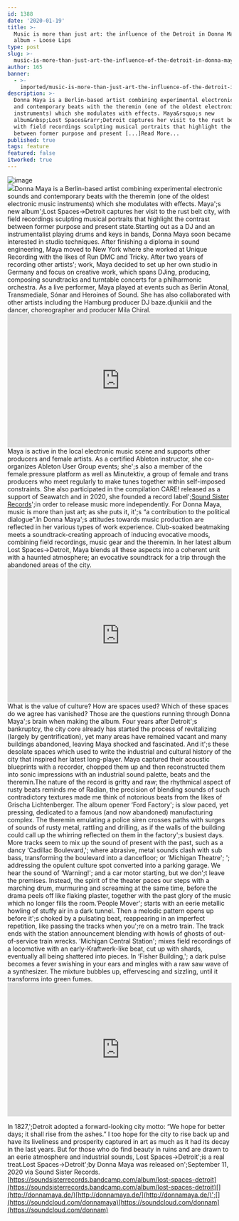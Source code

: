 ```yaml
---
id: 1388
date: '2020-01-19'
title: >-
  Music is more than just art: the influence of the Detroit in Donna Mays's new
  album - Loose Lips
type: post
slug: >-
  music-is-more-than-just-art-the-influence-of-the-detroit-in-donna-mayss-new-album
author: 165
banner:
  - >-
    imported/music-is-more-than-just-art-the-influence-of-the-detroit-in-donna-mayss-new-album/image1388.jpeg
description: >-
  Donna Maya is a Berlin-based artist combining experimental electronic sounds
  and contemporary beats with the theremin (one of the oldest electronic music
  instruments) which she modulates with effects. Maya&rsquo;s new
  album&nbsp;Lost Spaces&rarr;Detroit captures her visit to the rust belt city,
  with field recordings sculpting musical portraits that highlight the contrast
  between former purpose and present [...]Read More...
published: true
tags: feature
featured: false
itworked: true
---
```

![image](../imported/music-is-more-than-just-art-the-influence-of-the-detroit-in-donna-mayss-new-album/image1388.jpeg)  
![](https://lh4.googleusercontent.com/TDB8kBnY2cybX08DvtUIP95m8r_LAC7jUdWUBr_aMzWHD_j6VMbnBoXr6MbbtNbcFYFnCvs9WmnxQ3RnB0Uo7Aa0PI0ykz_hMHfzN8h2RY4-hsjgCSFdZsvRvsvHp35v4Ahx1nuY)[](https://f4.bcbits.com/img/a3222020883_10.jpg)Donna Maya is a Berlin-based artist combining experimental electronic sounds and contemporary beats with the theremin (one of the oldest electronic music instruments) which she modulates with effects. Maya';s new album';Lost Spaces→Detroit captures her visit to the rust belt city, with field recordings sculpting musical portraits that highlight the contrast between former purpose and present state.Starting out as a DJ and an instrumentalist playing drums and keys in bands, Donna Maya soon became interested in studio techniques. After finishing a diploma in sound engineering, Maya moved to New York where she worked at Unique Recording with the likes of Run DMC and Tricky. After two years of recording other artists'; work, Maya decided to set up her own studio in Germany and focus on creative work, which spans DJing, producing, composing soundtracks and turntable concerts for a philharmonic orchestra. As a live performer, Maya played at events such as Berlin Atonal, Transmediale, Sónar and Heroines of Sound. She has also collaborated with other artists including the Hamburg producer DJ baze.djunkiii and the dancer, choreographer and producer Mila Chiral.<iframe width='100%' height='300' scrolling='no' frameborder='no' allow='autoplay' src='http://www.youtube.com/embed/oO1-aR_mb9c?wmode=opaque'></iframe>[](https://youtu.be/oO1-aR_mb9c?t=9037)Maya is active in the local electronic music scene and supports other producers and female artists. As a certified Ableton instructor, she co-organizes Ableton User Group events; she';s also a member of the female:pressure platform as well as Minutektiv, a group of female and trans producers who meet regularly to make tunes together within self-imposed constraints. She also participated in the compilation CARE! released as a support of Seawatch and in 2020, she founded a record label';[Sound Sister Records](http://soundsister-records.de/)';in order to release music more independently. For Donna Maya, music is more than just art; as she puts it, it';s “a contribution to the political dialogue”.In Donna Maya';s attitudes towards music production are reflected in her various types of work experience. Club-soaked beatmaking meets a soundtrack-creating approach of inducing evocative moods, combining field recordings, music gear and the theremin. In her latest album Lost Spaces→Detroit, Maya blends all these aspects into a coherent unit with a haunted atmosphere; an evocative soundtrack for a trip through the abandoned areas of the city.<iframe width='100%' height='300' scrolling='no' frameborder='no' allow='autoplay' src='http://www.youtube.com/embed/-7KrOuEP0go?wmode=opaque'></iframe>What is the value of culture? How are spaces used? Which of these spaces do we agree has vanished? Those are the questions running through Donna Maya';s brain when making the album. Four years after Detroit';s bankruptcy, the city core already has started the process of revitalizing (largely by gentrification), yet many areas have remained vacant and many buildings abandoned, leaving Maya shocked and fascinated. And it';s these desolate spaces which used to write the industrial and cultural history of the city that inspired her latest long-player. Maya captured their acoustic blueprints with a recorder, chopped them up and then reconstructed them into sonic impressions with an industrial sound palette, beats and the theremin.The nature of the record is gritty and raw; the rhythmical aspect of rusty beats reminds me of Radian, the precision of blending sounds of such contradictory textures made me think of notorious beats from the likes of Grischa Lichtenberger. The album opener ‘Ford Factory'; is slow paced, yet pressing, dedicated to a famous (and now abandoned) manufacturing complex. The theremin emulating a police siren crosses paths with surges of sounds of rusty metal, rattling and drilling, as if the walls of the building could call up the whirring reflected on them in the factory';s busiest days. More tracks seem to mix up the sound of present with the past, such as a dancy ‘Cadillac Boulevard,'; where abrasive, metal sounds clash with sub bass, transforming the boulevard into a dancefloor; or ‘Michigan Theatre'; '; addressing the opulent culture spot converted into a parking garage. We hear the sound of ‘Warning!'; and a car motor starting, but we don';t leave the premises. Instead, the spirit of the theater paces our steps with a marching drum, murmuring and screaming at the same time, before the drama peels off like flaking plaster, together with the past glory of the music which no longer fills the room.‘People Mover'; starts with an eerie metallic howling of stuffy air in a dark tunnel. Then a melodic pattern opens up before it';s choked by a pulsating beat, reappearing in an imperfect repetition, like passing the tracks when you';re on a metro train. The track ends with the station announcement blending with howls of ghosts of out-of-service train wrecks. ‘Michigan Central Station'; mixes field recordings of a locomotive with an early-Kraftwerk-like beat, cut up with shards, eventually all being shattered into pieces. In ‘Fisher Building,'; a dark pulse becomes a fever swishing in your ears and mingles with a raw saw wave of a synthesizer. The mixture bubbles up, effervescing and sizzling, until it transforms into green fumes.<iframe width='100%' height='300' scrolling='no' frameborder='no' allow='autoplay' src='http://www.youtube.com/embed/Vv7r0Hcg1cQ?wmode=opaque'></iframe>

[](https://www.youtube.com/watch?v=Vv7r0Hcg1cQ)In 1827,';Detroit adopted a forward-looking city motto: “We hope for better days; it shall rise from the ashes.” I too hope for the city to rise back up and have its liveliness and prosperity captured in art as much as it had its decay in the last years. But for those who do find beauty in ruins and are drawn to an eerie atmosphere and industrial sounds, Lost Spaces→Detroit';is a real treat.Lost Spaces→Detroit';by Donna Maya was released on';September 11, 2020 via Sound Sister Records.[](https://soundsisterrecords.bandcamp.com/album/lost-spaces-detroit)[https://soundsisterrecords.bandcamp.com/album/lost-spaces-detroit](https://soundsisterrecords.bandcamp.com/album/lost-spaces-detroit)[](http://donnamaya.de/)[http://donnamaya.de/](http://donnamaya.de/)';[](https://soundcloud.com/donnamaya)[https://soundcloud.com/donnam](https://soundcloud.com/donnam)